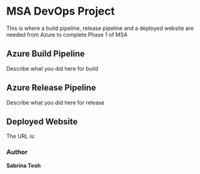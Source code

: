 # MSA DevOps Project

This is where a build pipeline, release pipeline and a deployed website are needed from Azure to complete Phase 1 of MSA

## Azure Build Pipeline

Describe what you did here for build

## Azure Release Pipeline

Describe what you did here for release

## Deployed Website 

The URL is: 

### Author

**Sabrina Teoh**

